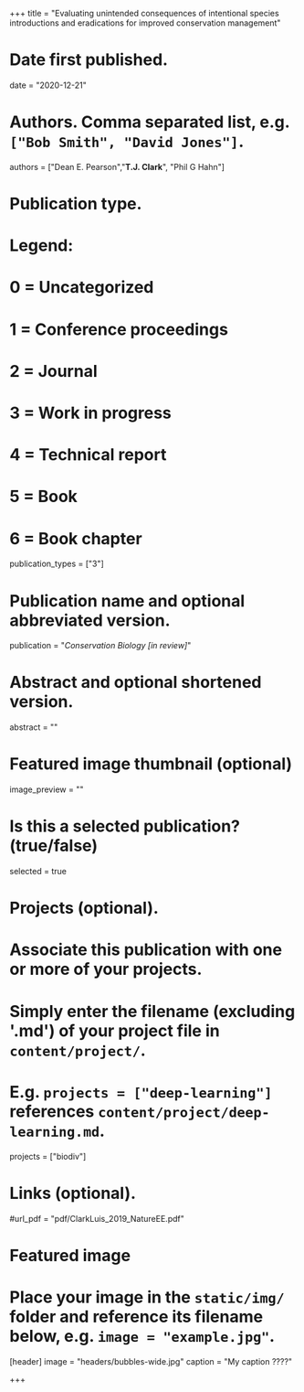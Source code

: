 +++
title = "Evaluating unintended consequences of intentional species introductions and eradications for improved conservation management"

# Date first published.
date = "2020-12-21"

# Authors. Comma separated list, e.g. `["Bob Smith", "David Jones"]`.
authors = ["Dean E. Pearson","**T.J. Clark**", "Phil G Hahn"]

# Publication type.
# Legend:
# 0 = Uncategorized
# 1 = Conference proceedings
# 2 = Journal
# 3 = Work in progress
# 4 = Technical report
# 5 = Book
# 6 = Book chapter
publication_types = ["3"]

# Publication name and optional abbreviated version.
publication = "*Conservation Biology [in review]*"

# Abstract and optional shortened version.
abstract = ""

# Featured image thumbnail (optional)
image_preview = ""

# Is this a selected publication? (true/false)
selected = true

# Projects (optional).
#   Associate this publication with one or more of your projects.
#   Simply enter the filename (excluding '.md') of your project file in `content/project/`.
#   E.g. `projects = ["deep-learning"]` references `content/project/deep-learning.md`.
projects = ["biodiv"]

# Links (optional).
#url_pdf = "pdf/ClarkLuis_2019_NatureEE.pdf"



# Featured image
# Place your image in the `static/img/` folder and reference its filename below, e.g. `image = "example.jpg"`.
[header]
image = "headers/bubbles-wide.jpg"
caption = "My caption ????"

+++
